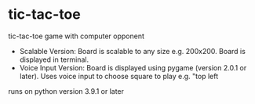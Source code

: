 # tic-tac-toe
tic-tac-toe game with computer opponent
  - Scalable Version: Board is scalable to any size e.g. 200x200. Board is displayed in terminal.
  - Voice Input Version: Board is displayed using pygame (version 2.0.1 or later). Uses voice input to choose square to play e.g. "top left

runs on python version 3.9.1 or later
